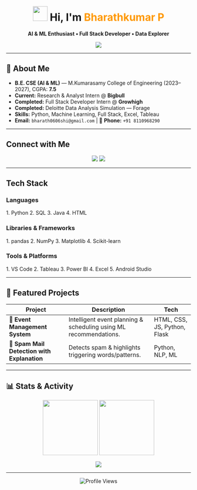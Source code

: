 <h1 align="center">
  <img src="https://media.giphy.com/media/hvRJCLFzcasrR4ia7z/giphy.gif" width="40"> Hi, I'm <span style="color:#ff9800;">Bharathkumar P</span>  
</h1>

<p align="center">
  <b>AI & ML Enthusiast • Full Stack Developer • Data Explorer</b>
</p>

<p align="center">
  <img src="https://readme-typing-svg.herokuapp.com?font=Fira+Code&duration=3000&pause=1000&color=F75C7E&center=true&vCenter=true&width=500&lines=AI+%26+ML+Engineer;Full+Stack+Developer;Data+Driven+Decision+Maker;Lifelong+Learner+%26+Innovator" />
</p>

---

## 🌟 About Me  

-  **B.E. CSE (AI & ML)** — M.Kumarasamy College of Engineering (2023–2027), CGPA: **7.5**  
-  **Current:** Research & Analyst Intern @ **Bigbull**  
-  **Completed:** Full Stack Developer Intern @ **Growhigh**  
-  **Completed:** Deloitte Data Analysis Simulation — Forage  
-  **Skills:** Python, Machine Learning, Full Stack, Excel, Tableau  
-  **Email:** `bharath0606shi@gmail.com` | 📱 **Phone:** `+91 8110968290`  

---

##  Connect with Me  

<p align="center">
  <a href="https://www.linkedin.com/in/bharath-kumar-333bb2379"><img src="https://img.shields.io/badge/LinkedIn-BharathkumarP-blue?style=for-the-badge&logo=linkedin&logoColor=white" /></a>
  <a href="https://github.com/bharath0606"><img src="https://img.shields.io/badge/GitHub-bharath0606-333?style=for-the-badge&logo=github&logoColor=white" /></a>
</p>

---

##  Tech Stack  

###  Languages  
<p>
1. Python  
2. SQL  
3. Java  
4. HTML  
</p>

###  Libraries & Frameworks  
<p>
1. pandas  
2. NumPy  
3. Matplotlib  
4. Scikit-learn  
</p>

###  Tools & Platforms  
<p>
1. VS Code  
2. Tableau  
3. Power BI  
4. Excel  
5. Android Studio  
</p>

---

## 🚀 Featured Projects  

| Project | Description | Tech |
|---------|-------------|------|
| 🎉 **Event Management System** | Intelligent event planning & scheduling using ML recommendations. | HTML, CSS, JS, Python, Flask |
| 📩 **Spam Mail Detection with Explanation** | Detects spam & highlights triggering words/patterns. | Python, NLP, ML |

---

## 📊 Stats & Activity  

<p align="center">
<img src="https://github-readme-stats.vercel.app/api?username=bharath0606&show_icons=true&theme=tokyonight" height="150"/>  
<img src="https://github-readme-stats.vercel.app/api/top-langs/?username=bharath0606&layout=compact&theme=tokyonight" height="150"/>  
</p>

<p align="center">
<img src="https://github-readme-activity-graph.vercel.app/graph?username=bharath0606&bg_color=0f2d3d&color=1cadfb&line=1cadfb&point=1cadfb&area=true&hide_border=true" />
</p>

---

<p align="center">
  <img src="https://komarev.com/ghpvc/?username=bharath0606&label=Profile%20Views&color=ff69b4&style=flat" alt="Profile Views" />
</p>
